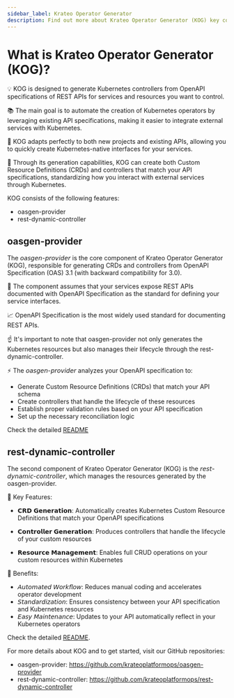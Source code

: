 ```yaml
---
sidebar_label: Krateo Operator Generator
description: Find out more about Krateo Operator Generator (KOG) key concepts
---
```

# What is Krateo Operator Generator (KOG)?

💡 KOG is designed to generate Kubernetes controllers from OpenAPI specifications of REST APIs for services and resources you want to control.

📚 The main goal is to automate the creation of Kubernetes operators by leveraging existing API specifications, making it easier to integrate external services with Kubernetes.

🤝 KOG adapts perfectly to both new projects and existing APIs, allowing you to quickly create Kubernetes-native interfaces for your services.

🎯 Through its generation capabilities, KOG can create both Custom Resource Definitions (CRDs) and controllers that match your API specifications, standardizing how you interact with external services through Kubernetes.

KOG consists of the following features:
* oasgen-provider
* rest-dynamic-controller

## oasgen-provider

The 𝘰𝘢𝘴𝘨𝘦𝘯-𝘱𝘳𝘰𝘷𝘪𝘥𝘦𝘳 is the core component of Krateo Operator Generator (KOG), responsible for generating CRDs and controllers from OpenAPI Specification (OAS) 3.1 (with backward compatibility for 3.0).

📌 The component assumes that your services expose REST APIs documented with OpenAPI Specification as the standard for defining your service interfaces.

📈 OpenAPI Specification is the most widely used standard for documenting REST APIs.

☝ It's important to note that oasgen-provider not only generates the Kubernetes resources but also manages their lifecycle through the rest-dynamic-controller.

⚡️ The 𝘰𝘢𝘴𝘨𝘦𝘯-𝘱𝘳𝘰𝘷𝘪𝘥𝘦𝘳 analyzes your OpenAPI specification to:
* Generate Custom Resource Definitions (CRDs) that match your API schema
* Create controllers that handle the lifecycle of these resources
* Establish proper validation rules based on your API specification
* Set up the necessary reconciliation logic

Check the detailed [README](https://github.com/krateoplatformops/oasgen-provider/blob/main/README.md)

## rest-dynamic-controller

The second component of Krateo Operator Generator (KOG) is the 𝘳𝘦𝘴𝘵-𝘥𝘺𝘯𝘢𝘮𝘪𝘤-𝘤𝘰𝘯𝘵𝘳𝘰𝘭𝘭𝘦𝘳, which manages the resources generated by the oasgen-provider.

🔧 Key Features:

* 𝗖𝗥𝗗 𝗚𝗲𝗻𝗲𝗿𝗮𝘁𝗶𝗼𝗻: Automatically creates Kubernetes Custom Resource Definitions that match your OpenAPI specifications

* 𝗖𝗼𝗻𝘁𝗿𝗼𝗹𝗹𝗲𝗿 𝗚𝗲𝗻𝗲𝗿𝗮𝘁𝗶𝗼𝗻: Produces controllers that handle the lifecycle of your custom resources

* 𝗥𝗲𝘀𝗼𝘂𝗿𝗰𝗲 𝗠𝗮𝗻𝗮𝗴𝗲𝗺𝗲𝗻𝘁: Enables full CRUD operations on your custom resources within Kubernetes

💪 Benefits:

* 𝘈𝘶𝘵𝘰𝘮𝘢𝘵𝘦𝘥 𝘞𝘰𝘳𝘬𝘧𝘭𝘰𝘸: Reduces manual coding and accelerates operator development
* 𝘚𝘵𝘢𝘯𝘥𝘢𝘳𝘥𝘪𝘻𝘢𝘵𝘪𝘰𝘯: Ensures consistency between your API specification and Kubernetes resources
* 𝘌𝘢𝘴𝘺 𝘔𝘢𝘪𝘯𝘵𝘦𝘯𝘢𝘯𝘤𝘦: Updates to your API automatically reflect in your Kubernetes operators

Check the detailed [README](https://github.com/krateoplatformops/rest-dynamic-controller/blob/main/README.md).

For more details about KOG and to get started, visit our GitHub repositories:
* oasgen-provider: https://github.com/krateoplatformops/oasgen-provider
* rest-dynamic-controller: https://github.com/krateoplatformops/rest-dynamic-controller